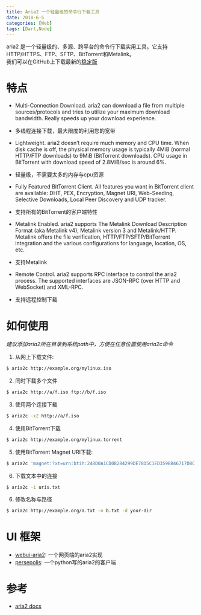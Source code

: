 ```yaml
---
title: Aria2 一个轻量级的命令行下载工具
date: 2018-6-5
categories: [Web]
tags: [Dart,Node]
---
```


aria2 是一个轻量级的、多源、跨平台的命令行下载实用工具。它支持HTTP/HTTPS、FTP、SFTP、BitTorrent和Metalink。       
我们可以在GitHub上下载最新的[稳定版](https://github.com/aria2/aria2/releases)     

<!-- more -->

# 特点
- Multi-Connection Download. aria2 can download a file from multiple sources/protocols and tries to utilize your maximum download bandwidth. Really speeds up your download experience.
- 多线程连接下载，最大限度的利用您的宽带

- Lightweight. aria2 doesn’t require much memory and CPU time. When disk cache is off, the physical memory usage is typically 4MiB (normal HTTP/FTP downloads) to 9MiB (BitTorrent downloads). CPU usage in BitTorrent with download speed of 2.8MiB/sec is around 6%.
- 轻量级，不需要太多的内存与cpu资源

- Fully Featured BitTorrent Client. All features you want in BitTorrent client are available: DHT, PEX, Encryption, Magnet URI, Web-Seeding, Selective Downloads, Local Peer Discovery and UDP tracker.
- 支持所有的BitTorrent的客户端特性

- Metalink Enabled. aria2 supports The Metalink Download Description Format (aka Metalink v4), Metalink version 3 and Metalink/HTTP. Metalink offers the file verification, HTTP/FTP/SFTP/BitTorrent integration and the various configurations for language, location, OS, etc.
- 支持Metalink

- Remote Control. aria2 supports RPC interface to control the aria2 process. The supported interfaces are JSON-RPC (over HTTP and WebSocket) and XML-RPC.
- 支持远程控制下载

# 如何使用

*建议添加aria2所在目录到系统path中，方便在任意位置使用aria2c命令*     

1. 从网上下载文件:
```bash
$ aria2c http://example.org/mylinux.iso
```
2. 同时下载多个文件
```bash
$ aria2c http://a/f.iso ftp://b/f.iso
```
3. 使用两个连接下载
```bash
$ aria2c -x2 http://a/f.iso
```
4. 使用BitTorrent下载
```bash
$ aria2c http://example.org/mylinux.torrent
```
5. 使用BitTorrent Magnet URI下载:
```bash
$ aria2c 'magnet:?xt=urn:btih:248D0A1CD08284299DE78D5C1ED359BB46717D8C'
```
6. 下载文本中的连接
```bash
$ aria2c -i uris.txt
```
6. 修改名称与路径
```bash
$ aria2c http://example.org/a.txt -o b.txt -d your-dir
```

# UI 框架
- [webui-aria2](https://github.com/ziahamza/webui-aria2): 一个网页端的aria2实现
- [persepolis](https://github.com/persepolisdm/persepolis): 一个python写的aria2的客户端

# 参考
- [aria2 docs](https://aria2.github.io/)
